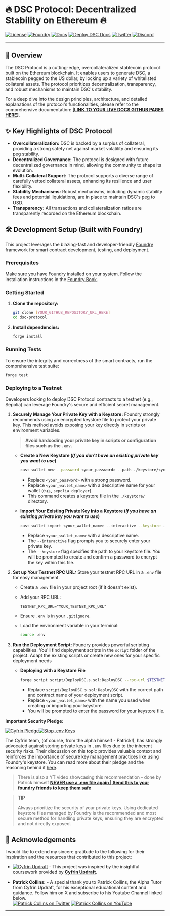 # 🔥 DSC Protocol: Decentralized Stability on Ethereum 🔥

[![License](https://img.shields.io/badge/License-MIT-yellow.svg)](https://opensource.org/licenses/MIT)
[![Foundry](https://img.shields.io/badge/Built%20with-Foundry-blueviolet.svg)](https://book.getfoundry.sh/)
[![Docs](https://img.shields.io/badge/Documentation-Live%20Soon-brightgreen)](YOUR_DOCS_GITHUB_PAGES_LINK_HERE)
[![Deploy DSC Docs](https://github.com/nzes1/oc-stablecoin/actions/workflows/deploy-docs.yml/badge.svg)](https://github.com/nzes1/oc-stablecoin/actions/workflows/deploy-docs.yml)
[![Twitter](https://img.shields.io/badge/Follow%20me%20on-X-blue?style=social)](https://x.com/nzesi_eth)
[![Discord](https://img.shields.io/badge/Chat%20on-Discord-7289DA?style=social)](https://discord.gg/FBB2AfbrKR)

---


## 🚀 Overview

The DSC Protocol is a cutting-edge, overcollateralized stablecoin protocol built on the Ethereum blockchain. It enables users to generate DSC, a stablecoin pegged to the US dollar, by locking up a variety of whitelisted collateral assets. The protocol prioritizes decentralization, transparency, and robust mechanisms to maintain DSC's stability.

For a deep dive into the design principles, architecture, and detailed explanations of the protocol's functionalities, please refer to the comprehensive documentation: [**[LINK TO YOUR LIVE DOCS GITHUB PAGES HERE]**](YOUR_DOCS_GITHUB_PAGES_LINK_HERE).

## ✨ Key Highlights of DSC Protocol

* **Overcollateralization:** DSC is backed by a surplus of collateral, providing a strong safety net against market volatility and ensuring its peg stability.
* **Decentralized Governance:** The protocol is designed with future decentralized governance in mind, allowing the community to shape its evolution.
* **Multi-Collateral Support:** The protocol supports a diverse range of carefully vetted collateral assets, enhancing its resilience and user flexibility.
* **Stability Mechanisms:** Robust mechanisms, including dynamic stability fees and potential liquidations, are in place to maintain DSC's peg to USD.
* **Transparency:** All transactions and collateralization ratios are transparently recorded on the Ethereum blockchain.

## 🛠️ Development Setup (Built with Foundry)

This project leverages the blazing-fast and developer-friendly [Foundry](https://book.getfoundry.sh/) framework for smart contract development, testing, and deployment.

### Prerequisites

Make sure you have Foundry installed on your system. Follow the installation instructions in the [Foundry Book](https://book.getfoundry.sh/getting-started/installation).

### Getting Started

1.  **Clone the repository:**
    ```bash
    git clone [YOUR_GITHUB_REPOSITORY_URL_HERE]
    cd dsc-protocol
    ```

2.  **Install dependencies:**
    ```bash
    forge install
    ```

### Running Tests

To ensure the integrity and correctness of the smart contracts, run the comprehensive test suite:

```bash
forge test
```

### Deploying to a Testnet

Developers looking to deploy DSC Protocol contracts to a testnet (e.g., Sepolia) can leverage Foundry's secure and efficient secret management.

1.  **Securely Manage Your Private Key with a Keystore:** Foundry strongly recommends using an encrypted keystore file to protect your private key. This method avoids exposing your key directly in scripts or environment variables.

    >**Avoid hardcoding your private key in scripts or configuration files such as the `.env`.**

      * **Create a New Keystore (*If you don't have an existing private key you want to use*)**

        ```bash
        cast wallet new --password <your_password> --path ./keystore/<your_wallet_name>.json
        ```

        * Replace `<your_password>` with a strong password.
        * Replace `<your_wallet_name>` with a descriptive name for your wallet (e.g., `sepolia_deployer`). 
        * This command creates a keystore file in the `./keystore/` directory.

      * **Import Your Existing Private Key into a Keystore (*If you have an existing private key you want to use*)**

        ```bash
        cast wallet import <your_wallet_name> --interactive --keystore ./keystore/<your_wallet_name>.json
        ```

          * Replace `<your_wallet_name>` with a descriptive name.
          * The `--interactive` flag prompts you to securely enter your private key.
          * The `--keystore` flag specifies the path to your keystore file. You will be prompted to create and confirm a password to encrypt the key within this file.

2.  **Set up Your Testnet RPC URL:** Store your testnet RPC URL in a `.env` file for easy management.

      * Create a `.env` file in your project root (if it doesn't exist).

      * Add your RPC URL:

        ```
        TESTNET_RPC_URL="YOUR_TESTNET_RPC_URL"
        ```

      * Ensure `.env` is in your `.gitignore`.

      * Load the environment variable in your terminal:

        ```bash
        source .env
        ```

3.  **Run the Deployment Script:** Foundry provides powerful scripting capabilities. You'll find deployment scripts in the `script` folder of the project. Adapt the existing scripts or create new ones for your specific deployment needs

      * **Deploying with a Keystore File**

        ```bash
        forge script script/DeployDSC.s.sol:DeployDSC --rpc-url $TESTNET_RPC_URL --account <your_wallet_name> --keystore ./keystore/<your_wallet_name>.json --broadcast -vvvv
        ```

          * Replace `script/DeployDSC.s.sol:DeployDSC` with the correct path and contract name of your deployment script.
          * Replace `<your_wallet_name>` with the name you used when creating or importing your keystore.
          * You will be prompted to enter the password for your keystore file.

**Important Security Pledge:**

[![Cyfrin Pledge](https://img.shields.io/badge/CYFRIN-green?style=for-the-badge&logo=none&logoColor=white)](https://github.com/Cyfrin/foundry-full-course-cu/discussions/5)[![Stop .env Keys](https://img.shields.io/badge/STOP%20.ENV%20KEYS-orange?style=for-the-badge&logo=none&logoColor=white)](https://github.com/Cyfrin/foundry-full-course-cu/discussions/5)

The Cyfrin team, (of course, from the alpha himself - Patrick!), has strongly advocated against storing private keys in `.env` files due to the inherent security risks. Their discussion on this topic provides valuable context and reinforces the importance of secure key management practices like using Foundry's keystore. You can read more about their pledge and the reasoning behind it [here](https://github.com/Cyfrin/foundry-full-course-cu/discussions/5).

> There is also a YT video showcasing this recommendation - done by Patrick himself [**NEVER use a .env file again | Send this to your foundry friends to keep them safe**](https://www.youtube.com/watch?v=VQe7cIpaE54)

>**TIP**
>
>Always prioritize the security of your private keys. Using dedicated keystore files managed by Foundry is the recommended and most secure method for handling private keys, ensuring they are encrypted and not directly exposed.
>
>

## 🙏 Acknowledgements

I would like to extend my sincere gratitude to the following for their inspiration and the resources that contributed to this project:

* [![Cyfrin Updraft](https://img.shields.io/badge/Inspired%20by-Cyfrin%20Updraft-greenviolet)](https://twitter.com/UpdraftCyfrin) - This project was inspired by the insightful coursework provided by [**Cyfrin Updraft**](https://updraft.cyfrin.io/).

* **Patrick Collins:** - A special thank you to Patrick Collins, the Alpha Tutor from Cyfrin Updraft, for his exceptional educational content and guidance. Follow him on X and subscribe to his Youtube Channel linked below. <br> [![Patrick Collins on Twitter](https://img.shields.io/twitter/follow/patrickalphac?style=social)](https://twitter.com/patrickalphac) [![Patrick Collins on YouTube](https://img.shields.io/badge/YouTube-red?style=for-the-badge&logo=youtube&logoColor=white)](https://www.youtube.com/@PatrickAlphaC)

-----